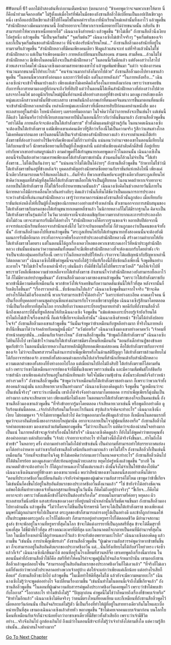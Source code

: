 ##ตอนที่ 61 ดอกไม้ป่าสองต้นที่เบ่งบานเต็มหน้าผา (ตอนกลาง)
“ข้าเคยพูดว่าจะจมพวกเขาให้ตาย นี่ก็คือน้ำท่วมเจ็ดกองทัพ” ไม่รู้ตั้งแต่เมื่อไหร่ที่พัดในมือของถังซานสือลิ่วได้เปลี่ยนเป็นแอปเปิลเขียวลูกหนึ่ง เขาถือแอปเปิลเขียวแล้วชี้ไปที่โคมไฟในหอตำรากับเงาที่นักเรียนใหม่เหล่านั้นทิ้งเอาไว้ แล้วพูดขึ้น “สำนักฝึกหลวงมีคนมากขนาดนี้ อีกฝ่ายอยากจะให้พวกเราเหนื่อยตายก็ไม่ง่ายขนาดนั้น กลับกัน ข้าสามารถทำให้พวกเขาเหนื่อยตายได้”
เฉินฉางเซิงส่ายหน้า แล้วพูดขึ้น “ข้าไม่เชื่อ”
ถังซานสือลิ่วนิ่งเงียบไปครู่หนึ่ง แล้วพูดขึ้น “นี่เป็นจุดเริ่มต้น”
“จุดเริ่มต้น?” เฉินฉางเซิงไม่เข้าใจจริงๆ
“จุดเริ่มต้นของเจ้า และก็เป็นจุดเริ่มต้นของสำนักฝึกหลวง ที่นี่จะต้องรับนักเรียนใหม่...” ถังซานสือลิ่วมองสำนักที่อยู่ในยามราตรีแล้วพูดขึ้น “สำนักฝึกหลวงที่มีคนเพียงคนเดียว ฟังดูแล้วแสนจะเท่ แต่ที่จริงแล้วนั่นไม่ใช่สำนักฝึกหลวง แต่เป็นเจ้าเพียงคนเดียว ภายหลังเปลี่ยนมาเป็นสองคน สามคน สามสี่คน...ล้วนไม่ใช่สำนักฝึกหลวง มีเพียงในตอนนี้ถึงจะเป็นสำนักฝึกหลวง”
ในตอนนี้เริ่มดึกแล้ว แต่ยังคงสว่างไสวไปด้วยแสงจากโคมไฟ เฉินฉางเซิงมองตามสายตาของเขาไป แล้วพูดพึมพำขึ้นมา “แต่ว่า จะต้องการคนจำนวนมากขนาดนี้ไปทำอะไรล่ะ”
“คนจำนวนมากกำลังก็มากไปด้วย” ถังซานสือลิ่วมองไปทางเขาแล้วพูดขึ้น “ในตอนนี้พวกเขายังอ่อนแอ และเยาว์วัยยิ่งนัก แต่ในภายหลังเล่า”
“ในภายหลังหรือ...” เฉินฉางเซิงน่าจะเข้าใจขึ้นมาบ้างแล้ว เพียงแต่เขาไม่เคยคิดถึงเรื่องในภายหลังมาก่อน เพราะว่าเขาเคยชินกับการที่เอาสายตามองอยู่ที่ก่อนจะถึงวัยยี่สิบปี แต่ว่าในตอนนี้ได้เห็นสำนักฝึกหลวงที่ส่องสว่างไปด้วยแสงจากโคมไฟ มองดูนักเรียนใหม่ผู้นั้นที่อ่านหนังสืออย่างสงบอยู่ที่ข้างหน้าต่าง มองดูเงาหลังของเด็กหนุ่มและเด็กสาวเหล่านั้นที่ข้างทะเลสาบ เขาพลันนึกถึงภาพเก่าที่ตนเคยจินตนาการขึ้นมาตอนที่ตนเพิ่งจะเข้าสำนักฝึกหลวงเหล่านั้น เหล่าเด็กหนุ่มและเด็กสาวที่เมื่อหลายสิบปีก่อนเคยอ่านหนังสือ มองทะเลสาบอยู่ในสำนัก ใบหน้าก็ค่อยๆ เผยรอยยิ้มออกมา ในใจคิดว่าไม่ว่าภายหลังจะเป็นเช่นไร แต่เช่นนี้ก็ดีแล้ว ไม่เห็นหรือว่าป่าที่เงียบสงบมาหลายปีนั่นในตอนนี้ก็ราวกับว่าตื่นขึ้นมาแล้ว
ถังซานสือลิ่วพูดขึ้น “อย่าได้ลืม ภายหลังเจ้าจะต้องเป็นใต้เท้าสังฆราช”
ทั่วทั้งดินแดนต้าลู่ล้วนรู้กัน ในอนาคตเฉินฉางเซิงจะต้องเป็นใต้เท้าสังฆราช แต่มีเพียงเขาแค่คนเดียวที่รู้สึกว่าเรื่องนี้ไม่เป็นความจริง รู้สึกว่าแสนห่างไกล ไม่เคยคิดมาก่อนเลย เขาในตอนนี้ได้เป็นเจ้าสำนักของสำนักฝึกหลวงแล้ว ห่างจากตำแหน่งใต้เท้าสังฆราชที่ส่องสว่างอย่างไร้ขีดจำกัดเพียงแค่ไม่กี่ก้าวเท่านั้น แน่นอนว่าอำนาจของเขาในตอนนี้เทียบไม่ได้กับเหมาชิวอวี่ นักพรตซือหยวนที่เป็นผู้ยิ่งใหญ่เหล่านี้ แต่ลำพังเพียงแค่ลำดับศักดิ์สิทธิ์ ก็อยู่เทียบเท่ากับพวกเขาอย่างสมบูรณ์แล้ว ตามคำพูดที่ใต้เท้ามุขนายกเคยพูดเอาไว้ในตอนนั้น เฉินฉางเซิงในตอนนี้จำเป็นต้องทำความเคารพเพียงแค่ใต้เท้าสังฆราชเท่านั้น ส่วนคนอื่นก็ล้วนไม่จำเป็น
“ใต้เท้าสังฆราช...ไม่ได้เป็นกันง่ายๆ นะ”
“แน่นอนว่าไม่ได้เป็นได้ง่ายๆ” ถังซานสือลิ่วพูดขึ้น “ถ้าหากไม่ใช่ว่ามีใต้เท้าสังฆราชยืนอยู่ที่ข้างหลังเจ้า บุคคลสำคัญอย่างนักพรตซือหยวนกับราชันย์แห่งหลิงไห่นี้ เพียงแค่นิ้วเดียวก็สามารถบดเจ้าให้แหลกได้แล้ว...อันที่จริง ที่พวกเขายืนหยัดจะอยู่ข้างเดียวกับตระกูลเทียนไห่ ข้าคิดว่าเหตุผลที่สำคัญที่สุดก็คือใต้เท้าสังฆราชเลือกให้เจ้าเป็นผู้สืบทอด ในอนาคตถ้าหากเจ้าอยากจะกลายเป็นใต้เท้าสังฆราช ก็ไม่ใช่เรื่องที่ง่ายดายขนาดนั้นแล้ว”
เฉินฉางเซิงคิดในช่วงหลายวันนี้ภายในนิกายหลวงได้มีการเคลื่อนไหวกันอย่างลับๆ คิดแล้วว่านั่นก็เห็นได้ชัดว่าเป็นแผนการการประลองระหว่างสำนักที่เล่นงานสำนักฝึกหลวง เขารู้ว่าการคาดการณ์ของถังซานสือลิ่วนั้นถูกต้อง เมื่อเทียบกับราชันย์แห่งหลิงไห่ที่เป็นผู้ยิ่งใหญ่ของนิกายหลวงอย่างแท้จริงเหล่านั้น ตัวเขานอกจากการสนับสนุนของใต้เท้าสังฆราชกับมรดกของใต้เท้ามุขนายกเหมยหลี่ซาแล้ว ในนิกายหลวงก็ไม่ได้มีรากฐานใด คิดจะเป็นใต้เท้าสังฆราชในรุ่นต่อไป ในวันเวลาต่อจากนี้จะต้องเผชิญกับความยากลำบากและการท้าประลองอีกนับไม่ถ้วน เขาจะสามารถรับมือได้อย่างไร
“สำนักฝึกหลวงก็คือรากฐานของเจ้า หลายสิบปีต่อจากนี้ อาจารย์และนักเรียนที่ออกจากสำนักแห่งนี้ไป ไม่ว่าจะยินยอมหรือไม่ ก็ล้วนถูกมองว่าเป็นคนของเจ้าทั้งนั้น”
ถังซานสือลิ่วมองไปที่เขาแล้วพูดขึ้น “ตระกูลเทียนไห่กับใต้เท้ามุขนายกทั้งสองคนนั้นจะต้องยังมีแผนการรับมืออีกมาก กระทั่งอาจจะอาศัยเรื่องการท้าประลองสำนักฝึกหลวงนี้ สร้างความลำบากให้กับใต้เท้าสังฆราชโดยตรง แต่ในตอนนี้ได้ถูกเรื่องเหลวไหลของพวกเขาสะกดเอาไว้ที่หน้าประตูสำนักฝึกหลวง เช่นนั้นแน่นอนว่าความกดดันทั้งหมดก็จะมีเพียงสำนักฝึกหลวงที่จะต้องแบกรับโดยลำพัง เจ้าจำเป็นจะต้องคุ้นเคยกับเรื่องนี้ เพราะว่าในอีกหลายสิบปีให้หลัง เจ้าอาจจะได้เผชิญหน้ากับปัญหาเหล่านี้ได้ตลอดเวลา”
เฉินฉางเซิงได้ฟังคำพูดนี้จนจบถึงได้รู้ว่าที่แท้เรื่องนี้ก็ซับซ้อนถึงเพียงนี้ จึงพูดขึ้นอย่างละอายใจ “ข้าไม่เข้าใจเรื่องเหล่านี้จริงๆ เช่นนี้แล้ว ยังดีที่ข้าไม่ได้ไปที่พระราชวังหลี”
“ต่อให้เจ้าไปที่พระราชวังหลีเพื่อขอความช่วยเหลือจากใต้เท้าสังฆราช ถ้าเขาแน่ใจว่าสำนักฝึกหลวงยังสามารถยื้อเอาไว้ได้ ก็ไม่มีทางเอ่ยปากพูดขึ้นมา”
ถังซานสือลิ่วมองดวงตาของเขาแล้วพูดขึ้น “เพราะว่าใต้เท้าสังฆราชกับพวกข้านี้มีความคิดที่เหมือนกัน พวกข้าหวังให้เจ้าเคยชินกับความกดดันเช่นนี้ให้เร็วที่สุด หลังจากนั้นก็รีบเติบโตขึ้นมา”
“เรื่องราวเหล่านี้...ซับซ้อนเกินไปแล้ว” เฉินฉางเซิงพูดขึ้นมาจากใจจริง “ข้าจะคิดอย่างไรก็คิดไม่ถึงเรื่องเหล่านี้ พวกเจ้าสามารถเข้าใจได้อย่างไร”
วิเคราะห์อย่างละเอียด คาดเดาใจคน นี่เป็นเรื่องที่บุคคลอย่างคนชุดดำกุนซือแห่งเผ่ามารกับโจวทงเชี่ยวชาญที่สุด
เฉินฉางเซิงรู้สึกมาโดยตลอดว่านี่เป็นเรื่องที่ยากที่สุดในโลก ยากเสียยิ่งกว่าเพลงกระบี่รอบรู้หลายเท่าตัว
พอดีกับที่ถังซานสือลิ่วก็นึกถึงเพลงกระบี่นั้นที่ซูหลีสอนให้กับเฉินฉางเซิง จึงพูดขึ้น “แม้แต่เพลงกระบี่รอบรู้เจ้ายังเรียนได้ ทำไมถึงไม่เข้าใจเรื่องเหล่านี้ ก็แค่เจ้าขี้เกียจจะคิดก็เท่านั้น”
เฉินฉางเซิงส่ายหน้า
“ข้าไม่ได้กำลังปลอบใจเจ้า” ถังซานสือลิ่วมองเขาแล้วพูดขึ้น “วันนั้นเจ้าพูดว่าข้าเหมือนกับซูหลีอย่างมาก ที่จริงในภายหลังข้าก็นึกขึ้นมาได้ว่าเจ้าคล้ายกับคนผู้หนึ่งนัก”
“หวังผ้อหรือ” เฉินฉางเซิงมองเขาอย่างคาดหวัง
“เจ้าคนที่ทำหน้าอมทุกข์นั่น...เหมือนกับเจ้าตรงไหน” ถังซานสือลิ่วพูดขึ้น “ข้าพูดถึงใต้เท้าสังฆราช”
เฉินฉางเซิงได้ยินก็อึ้งไป เขาไม่เข้าใจว่าตนกับใต้เท้าสังฆราชมีตรงไหนที่เหมือนกัน
“ตอนยังเด็กท่านปู่ของข้าเคยพูดกับข้าว่า ในตอนนั้นนิกายหลวงในสายหลักมีผู้สืบทอดเพียงแค่สองคน คือใต้เท้าสังฆราชกับอาจารย์ของเจ้า ไม่ว่าจะเป็นพรสวรรค์ในด้านการบำเพ็ญเพียรหรือในด้านสติปัญญา ใต้เท้าสังฆราชล้วนเทียบไม่ได้กับอาจารย์ของเจ้า ภายหลังทั้งสองคนต่างแยกกันไปเล่าเรียนที่สำนักเทียนเต้ากับสำนักฝึกหลวง ความแตกต่างของทั้งสองก็ยิ่งห่างออกไปไกล แต่เมื่อผ่านไปอีกไม่ถึงสิบปี ใต้เท้าสังฆราชก็ไล่ตามทันแล้ว เพราะว่าเขาไม่เหมือนอาจารย์ของเจ้าที่มีชั้นเชิงแพรวพราวเช่นนั้น และมีความสัมพันธ์ใกล้ชิดกับราชสำนัก เขาเพียงแค่เล่าเรียนอยู่ในสำนักเทียนเต้า จิตใจไม่มีความฟุ้งซ่าน ดังนั้นระดับพลังจึงก้าวหน้าอย่างรวดเร็ว”
ถังซานสือลิ่วพูดขึ้น “ข้าพูดว่าเจ้าเหมือนกับใต้เท้าสังฆราชอย่างมาก ก็เพราะว่าพวกเจ้าทั้งสองคนล้วนมุ่งมั่น และเสียดายเวลาเป็นอย่างมาก”
เฉินฉางเซิงลองคิดดูแล้ว จึงพูดขึ้น “ดูเหมือนว่าจะเป็นเช่นนี้จริงๆ”
เพราะว่าเงามืดนั้น เขาถึงได้จริงจังอย่างมากมาโดยตลอด การบำเพ็ญเพียรก็มุ่งมั่นเป็นอย่างมาก แสนจะเสียดายเวลา เพียงแต่นึกไม่ถึงเลย ในตอนแรกใต้เท้าสังฆราชเองก็จะเป็นคนเช่นนี้
ถังซานสือลิ่วมองเขาแล้วพูดขึ้น “ที่จริงข้าอยากรู้มาโดยตลอด เจ้าเสียดายเวลาเช่นนี้ หรือพูดอีกอย่างคือ ดูรีบร้อนเช่นนี้ตลอด...เจ้ากำลังรีบร้อนในเรื่องอะไรกันแน่ สรุปแล้วเจ้าคิดจะทำอะไร”
เฉินฉางเซิงนิ่งเงียบ ไม่ยอมพูดจา
“เจ้าไม่อยากพูดก็แล้วไป คิดว่าพูดออกมาก็คงฟังดูแล้วบ้าบอ ก็เหมือนในตอนแรกที่พูดว่าจะเอาอันดับหนึ่งของการสอบใหญ่มานั่น อยากจะกลายเป็นโจวตู๋ฟูคนที่สองหรือ”
ถังซานสือลิ่วไม่รอคำตอบของเขา มองเขาแล้วแย้มยิ้มพลางพูดขึ้น “ไม่ว่าจะเป็นอะไร แต่คิดว่าจะต้องน่าสนใจอย่างมากเป็นแน่ ในภายหลังข้าจะดูเจ้าทำเรื่องนั้นให้สำเร็จ”
เฉินฉางเซิงคิดดูแล้ว ก็ยังไม่ได้พูดคำว่าขอบคุณทั้งสองคำออกมา แต่กลับถามขึ้น “เจ้าล่ะ เจ้าอยากจะทำอะไร ทำไมช่วงนี้ถึงได้จริงจังขึ้นมา...ทำไมถึงได้ช่วยข้า”
ในหลายๆ ครั้ง คำถามอย่างทำไมถึงได้ช่วยข้าเช่นนี้ เป็นคำถามที่สามารถทำให้บรรยากาศแย่ลงมาได้อย่างง่ายดาย แต่ว่าเขากับถังซานสือลิ่วสนิทกันอย่างมากแล้ว เขาไม่ใส่ใจ ถังซานสือลิ่วก็เป็นเช่นนี้เหมือนกัน
“ก่อนที่จะเข้ามาในจิงตู ข้าไม่เคยคิดว่าก่อนเลยว่าในอนาคตจะทำอะไร” ถังซานสือลิ่วเดินไปที่ใต้ต้นไทรย้อย มองดูแสงดาวที่สะท้อนอยู่บนผิวทะเลสาบ หยุดไปครู่หนึ่งแล้วพูดขึ้น “บางที ในอนาคตตัวข้าจะต้องทำอะไร ก็ได้ถูกกำหนดเอาไว้ตั้งแต่แรกแล้ว ดังนั้นจึงไม่จำเป็นให้ข้าต้องไปคิด”
เฉินฉางเซิงเดินมาอยู่ที่ข้างเขา มองเขาแวบหนึ่ง พบว่าสีหน้าของเขาในตอนนี้สงบอย่างเห็นได้ยาก
“ตอนที่ประกาศชิงอวิ๋นเปลี่ยนอันดับ เจ้ายังจำคำพูดของผู้เฒ่าความลับสวรรค์ได้ไหม เขาพูดว่าข้าขี้เกียจ ไม่เช่นนั้นก็คงขึ้นไปอยู่ในสิบอันดับแรกของประกาศชิงอวิ๋นตั้งนานแล้ว”
“ใช่ ข้ายังจำได้อย่างชัดเจน แต่พอได้เห็นท่าทางของเจ้าที่นอกสุสานเทียนซูในวันนั้น ก็คิดไม่ถึงอยู่บ้างจริงๆ”
“ขี้เกียจ...ก็คือไม่อยากจะทำ เพราะว่าตั้งแต่เด็กข้าก็ไม่จำเป็นต้องทำเรื่องใด”
สายลมในยามราตรีค่อยๆ หยุดลง ผิวทะเลสาบเริ่มนิ่งสนิท แสงสะท้อนของดวงดาวที่อยู่บนผิวน้ำเหล่านั้นก็เริ่มชัดเจนขึ้นมา
ถังซานสือลิ่วมองไปทางด้านนั้น แล้วพูดขึ้น “ไม่ว่าใครจะได้ขึ้นเป็นจักรพรรดิ ใครจะได้เป็นใต้เท้าสังฆราช ของเพียงแค่มนุษย์ไม่ถูกเผ่ามารจับไปเป็นทาส ตระกูลของข้าก็สามารถดำรงอยู่ได้เป็นอย่างดี และข้าก็ถูกกำหนดให้เป็นประมุขของตระกูลถัง อะไรก็ไม่ต้องทำ ก็สามารถอยู่อย่างหรูหราไปได้ตลอดชีวิต มีอำนาจสถานะสูงส่ง ข้าจะพักอยู่ในจวนที่หรูหราที่สุดในโลก ข้าจะได้แต่งภรรยาที่เป็นกุลสตรีที่สุด ข้าจะได้ดื่มสุราที่แพงที่สุด ได้ขี่ม้าที่เร็วที่สุด สร้างคณะละครที่ดีที่สุด และในอนาคตก็จะกลายเป็นคนที่มีอำนาจที่สุดในโลก ในเมื่อเรื่องเหล่านี้ได้ถูกำหนดเอาไว้แล้ว ข้าจะยังต้องพยายามอะไรอีก”
เฉินฉางเซิงลองคิดดู แล้วถามขึ้น “เช่นนั้น การบำเพ็ญเพียรเล่า”
ถังซานสือลิ่วพูดขึ้น “ผู้เฒ่าความลับสวรรค์พูดว่าหากข้าขยันขึ้นมา ก็จะสามารถอยู่ในสิบอันดับแรกของประกาศชิงอวิ๋น แต่...นั่นก็ยังเทียบไม่ได้กับสวีโหย่วหรง เจ๋อซิ่ว แล้วก็เจ้า”
เฉินฉางเซิงนึกขึ้นมาได้ ตอนที่อยู่ในโรงเตี๊ยมที่สวนหลีจื่อ เขาเคยพูดถึงเรื่องนี้มาก่อน
ในตอนนั้นคำที่ถังซานสือลิ่วใช้ก็คือ สตรีที่ทำให้คนไร้คำจะพูดผู้นั้นไปจนถึงเจ้าหมาป่านั่น
เขามองถังซานสือลิ่วแล้วพูดปลอบใจขึ้น “สามารถอยู่ในสิบอันดับแรกของประกาศชิงอวิ๋นก็ไม่เลวแล้ว”
“ที่จริงก็ไม่เลว แต่ก็ยังแย่กว่าพวกตัวประหลาดอย่างพวกเจ้าอยู่บ้าง ต่อให้จะแย่กว่าเพียงแค่เล็กน้อย แต่อย่างไรเสียก็คือแย่” ถังซานสือลิ่วชะงักไป แล้วพูดขึ้น “ในเมื่อทำให้ดีที่สุดไม่ได้ แล้วยังจะมีความหมายอะไร”
เฉินฉางเซิงไม่รู้ว่าจะพูดต่ออย่างไร จึงเปลี่ยนเรื่องถามขึ้น “เช่นนั้นทำไมในตอนนี้เจ้าถึงไม่ขี้เกียจแล้ว”
ถังซานสือลิ่วพูดขึ้น “ในตอนที่ผู้เฒ่าความลับสวรรค์พูดถึงประกาศชิงอวิ๋นเคยพูดไว้ เพราะว่าข้าได้พบเข้ากับโอกาส”
“โอกาสอะไร ทำไมข้าถึงไม่รู้”
“ปัญญาอ่อน คำพูดนี้ไม่ใช่ว่าก็หมายถึงเรื่องที่ข้าพบเจ้าหรือ”
“ข้าทำไมอีกแล้ว” เฉินฉางเซิงไม่คิดจริงๆ ว่าตนมีตรงไหนที่ยอดเยี่ยม
และก็เหมือนที่ถังซานสือลิ่วพูดไว้เมื่อหลายวันก่อนนั่น เป็นอัจฉริยะแต่ไม่รู้ตัว นี่เป็นเรื่องที่ทำให้ผู้ที่อยู่ในสายทางเดียวกันโมโหและเบื่อหน่ายเป็นที่สุด
เขามองเฉินฉางเซิงแล้วส่ายหัว พลางพูดขึ้น “ข้าไม่เคยเจอคนแบบเจ้ามาก่อน บนโลกใบนี้คนที่เหมือนกับเจ้าก็น่าจะน้อยยิ่งกว่าอาชาเขาเดี่ยวที่มีสีขาวทั้งตัวเสียอีก เพราะว่าเจ้ามีชีวิตอย่าง...จริงจังเกินไป ถูกต้องเกินไป ถึงแม้ว่าในตอนนี้ข้าจะยังไม่รู้ว่าเจ้ากำลังไล่ตามสิ่งใด แต่ความรู้สึกเช่นนั้น...มันน่าสนใจอย่างมาก”


[Go To Next Chapter]( ./493.md)